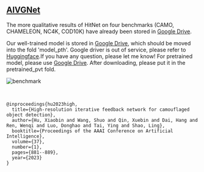 ## [AIVGNet]()

The more qualitative results of HitNet on four benchmarks (CAMO, CHAMELEON, NC4K, COD10K) have already been stored in [Google Drive](). <br>

Our well-trained model is stored in [Google Drive](), which should be moved into the fold 'model_pth'. Google driver is out of service, please refer to [Huggingface]().If you have any question, please let me know!  For pretrained model, please use [Google Drive](). After downloading, please put it in the pretrained_pvt fold.

![benchmark](Figures/benchmark.JPG) <br>

<br>

```
@inproceedings{hu2023high,
  title={High-resolution iterative feedback network for camouflaged object detection},
  author={Hu, Xiaobin and Wang, Shuo and Qin, Xuebin and Dai, Hang and Ren, Wenqi and Luo, Donghao and Tai, Ying and Shao, Ling},
  booktitle={Proceedings of the AAAI Conference on Artificial Intelligence},
  volume={37},
  number={1},
  pages={881--889},
  year={2023}
}

